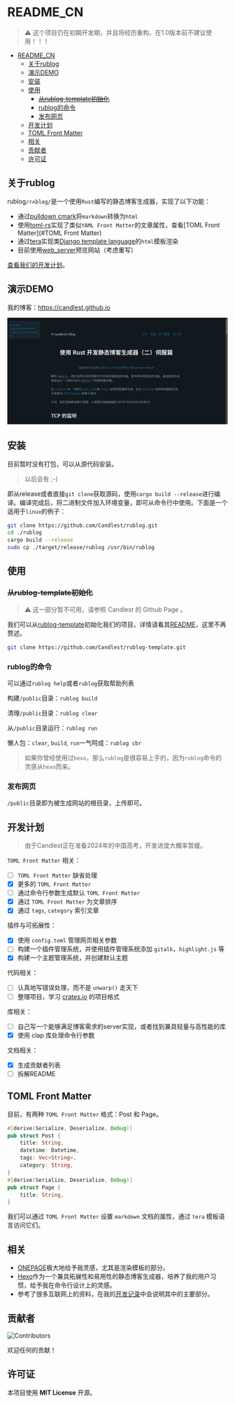 # README_CN

> ⚠️ 这个项目仍在初期开发期，并且将经历重构，在1.0版本前不建议使用！！！

- [README\_CN](#readme_cn)
  - [关于rublog](#关于rublog)
  - [演示DEMO](#演示demo)
  - [安装](#安装)
  - [使用](#使用)
    - [~~从rublog-template初始化~~](#从rublog-template初始化)
    - [rublog的命令](#rublog的命令)
    - [发布网页](#发布网页)
  - [开发计划](#开发计划)
  - [TOML Front Matter](#toml-front-matter)
  - [相关](#相关)
  - [贡献者](#贡献者)
  - [许可证](#许可证)

## 关于rublog

rublog`/rʌblɑg/`是一个使用`Rust`编写的静态博客生成器，实现了以下功能：

- 通过[pulldown cmark](https://github.com/raphlinus/pulldown-cmark)将`markdown`转换为`html`
- 使用[toml-rs](https://github.com/toml-rs/toml)实现了类似`YAML Front Matter`的文章属性，查看[TOML Front Matter](#TOML Front Matter)
- 通过[tera](https://github.com/Keats/tera)实现类[Django template language](https://docs.djangoproject.com/en/3.1/topics/templates/)的`html`模板渲染
- 目前使用[web_server](https://github.com/Milesq/web_server)预览网站（考虑重写）

[查看我们的开发计划](#开发计划)。

## 演示DEMO

我的博客：https://candlest.github.io

![demo](./demo_png.png)

## 安装

目前暂时没有打包，可以从源代码安装。

> 以后会有 ;-)

即从release或者直接`git clone`获取源码，使用`cargo build --release`进行编译。编译完成后，将二进制文件加入环境变量，即可从命令行中使用。下面是一个适用于`linux`的例子：

```bash
git clone https://github.com/Candlest/rublog.git
cd ./rublog
cargo build --release
sudo cp ./target/release/rublog /usr/bin/rublog
```

## 使用

### ~~从rublog-template初始化~~

> ⚠️ 这一部分暂不可用，请参照 Candlest 的 Github Page 。

我们可以从[rublog-template](https://github.com/Candlest/rublog-template)初始化我们的项目，详情请看其[README](https://github.com/Candlest/rublog-template/blob/main/README.md)，这里不再赘述。

```bash
git clone https://github.com/Candlest/rublog-template.git
```

### rublog的命令

可以通过`rublog help`或者`rublog`获取帮助列表

构建`/public`目录：`rublog build`

清理`/public`目录：`rublog clear`

从`/public`目录运行：`rublog run`

懒人包：`clear`, `build`, `run`一气呵成：`rublog cbr`

> 如果你曾经使用过`hexo`，那么`rublog`是很容易上手的，因为`rublog`命令的灵感从`hexo`而来。

### 发布网页

`/public`目录即为被生成网站的根目录，上传即可。

## 开发计划

> 由于Candlest正在准备2024年的中国高考，开发进度大概率暂缓。

`TOML Front Matter` 相关：

- [ ] `TOML Front Matter` 缺省处理
- [x] 更多的 `TOML Front Matter`
- [ ] 通过命令行参数生成默认 `TOML Front Matter`
- [x] 通过 `TOML Front Matter` 为文章排序
- [x] 通过 `tags`, `category` 索引文章

插件与可拓展性：

- [x] 使用 `config.toml` 管理网页相关参数
- [ ] 构建一个插件管理系统，并使用插件管理系统添加 `gitalk`，`highlight.js` 等
- [x] 构建一个主题管理系统，并创建默认主题

代码相关：

- [ ] 认真地写错误处理，而不是 `unwarp()` 走天下
- [ ] 整理项目，学习 [crates.io](https://crates.io) 的项目格式

库相关：

- [ ] 自己写一个能够满足博客需求的server实现，或者找到兼具轻量与高性能的库
- [x] 使用 clap 库处理命令行参数

文档相关：

- [x] 生成贡献者列表
- [ ] 拆解README

## TOML Front Matter

目前，有两种 `TOML Front Matter` 格式：Post 和 Page。

```rust
#[derive(Serialize, Deserialize, Debug)]
pub struct Post {
    title: String,
    datetime: Datetime,
    tags: Vec<String>,
    category: String,
}
#[derive(Serialize, Deserialize, Debug)]
pub struct Page {
    title: String,
}
```

我们可以通过 `TOML Front Matter` 设置 `markdown` 文档的属性，通过 `tera` 模板语言访问它们。

## 相关

- [ONEPAGE](https://github.com/hanpei/onepage)极大地给予我灵感，尤其是渲染模板的部分。
- [Hexo](https://github.com/hexojs/hexo)作为一个兼具拓展性和易用性的静态博客生成器，培养了我的用户习惯，给予我在命令行设计上的灵感。
- 参考了很多互联网上的资料，在我的[开发记录](https://www.zhihu.com/column/c_1664617254036639745)中会说明其中的主要部分。

## 贡献者

[<a herf="https://github.com/Candlest/rublog/graphs/contributors"><img src="https://contrib.rocks/image?repo=Candlest/rublog" alt="Contributors" /></a>](https://github.com/Candlest)

欢迎任何的贡献！

## 许可证

本项目使用 **MIT License** 开源。
